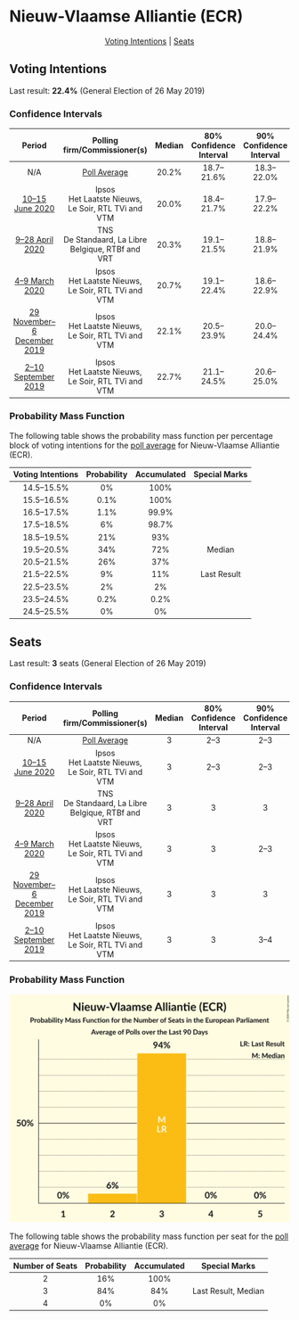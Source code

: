 # Nieuw-Vlaamse Alliantie (ECR)

<p align="center"><a href="#voting-intentions">Voting Intentions</a> | <a href="#seats">Seats</a></p>

## Voting Intentions

Last result: **22.4%** (General Election of 26 May 2019)

### Confidence Intervals

| Period     | Polling firm/Commissioner(s) | Median | 80% Confidence Interval | 90% Confidence Interval | 95% Confidence Interval | 99% Confidence Interval |
|:----------:|:----------------:|:-----------:|:-----------------------:|:-----------------------:|:-----------------------:|:-----------------------:|
| N/A | [Poll Average](average.html) | 20.2% | 18.7–21.6% | 18.3–22.0% | 17.9–22.4% | 17.1–23.2% |
| [10–15 June 2020](2020-06-15-Ipsos.html) | Ipsos <br> Het Laatste Nieuws, Le Soir, RTL TVi and VTM | 20.0% | 18.4–21.7% | 17.9–22.2% | 17.6–22.6% | 16.8–23.5% |
| [9–28 April 2020](2020-04-28-TNS.html) | TNS <br> De Standaard, La Libre Belgique, RTBf and VRT | 20.3% | 19.1–21.5% | 18.8–21.9% | 18.5–22.2% | 18.0–22.8% |
| [4–9 March 2020](2020-03-09-Ipsos.html) | Ipsos <br> Het Laatste Nieuws, Le Soir, RTL TVi and VTM | 20.7% | 19.1–22.4% | 18.6–22.9% | 18.2–23.4% | 17.5–24.2% |
| [29 November–6 December 2019](2019-12-06-Ipsos.html) | Ipsos <br> Het Laatste Nieuws, Le Soir, RTL TVi and VTM | 22.1% | 20.5–23.9% | 20.0–24.4% | 19.6–24.8% | 18.9–25.7% |
| [2–10 September 2019](2019-09-10-Ipsos.html) | Ipsos <br> Het Laatste Nieuws, Le Soir, RTL TVi and VTM | 22.7% | 21.1–24.5% | 20.6–25.0% | 20.2–25.4% | 19.4–26.3% |

### Probability Mass Function

The following table shows the probability mass function per percentage block of voting intentions for the [poll average](average.html) for Nieuw-Vlaamse Alliantie (ECR).

| Voting Intentions | Probability | Accumulated | Special Marks |
|:-----------------:|:-----------:|:-----------:|:-------------:|
| 14.5–15.5% | 0% | 100% |  |
| 15.5–16.5% | 0.1% | 100% |  |
| 16.5–17.5% | 1.1% | 99.9% |  |
| 17.5–18.5% | 6% | 98.7% |  |
| 18.5–19.5% | 21% | 93% |  |
| 19.5–20.5% | 34% | 72% | Median |
| 20.5–21.5% | 26% | 37% |  |
| 21.5–22.5% | 9% | 11% | Last Result |
| 22.5–23.5% | 2% | 2% |  |
| 23.5–24.5% | 0.2% | 0.2% |  |
| 24.5–25.5% | 0% | 0% |  |


## Seats

Last result: **3** seats (General Election of 26 May 2019)

### Confidence Intervals

| Period     | Polling firm/Commissioner(s) | Median | 80% Confidence Interval | 90% Confidence Interval | 95% Confidence Interval | 99% Confidence Interval |
|:----------:|:----------------:|:------:|:-----------------------:|:-----------------------:|:-----------------------:|:-----------------------:|
| N/A | [Poll Average](average.html) | 3 | 2–3 | 2–3 | 2–3 | 2–3 |
| [10–15 June 2020](2020-06-15-Ipsos.html) | Ipsos <br> Het Laatste Nieuws, Le Soir, RTL TVi and VTM | 3 | 2–3 | 2–3 | 2–3 | 2–3 |
| [9–28 April 2020](2020-04-28-TNS.html) | TNS <br> De Standaard, La Libre Belgique, RTBf and VRT | 3 | 3 | 3 | 2–3 | 2–3 |
| [4–9 March 2020](2020-03-09-Ipsos.html) | Ipsos <br> Het Laatste Nieuws, Le Soir, RTL TVi and VTM | 3 | 3 | 2–3 | 2–3 | 2–3 |
| [29 November–6 December 2019](2019-12-06-Ipsos.html) | Ipsos <br> Het Laatste Nieuws, Le Soir, RTL TVi and VTM | 3 | 3 | 3 | 3 | 2–4 |
| [2–10 September 2019](2019-09-10-Ipsos.html) | Ipsos <br> Het Laatste Nieuws, Le Soir, RTL TVi and VTM | 3 | 3 | 3–4 | 3–4 | 3–4 |

### Probability Mass Function

![Graph with seats probability mass function not yet produced](average-seats-pmf-nieuw-vlaamsealliantieecr.png "Seats Probability Mass Function")

The following table shows the probability mass function per seat for the [poll average](average.html) for Nieuw-Vlaamse Alliantie (ECR).

| Number of Seats | Probability | Accumulated | Special Marks |
|:---------------:|:-----------:|:-----------:|:-------------:|
| 2 | 16% | 100% |  |
| 3 | 84% | 84% | Last Result, Median |
| 4 | 0% | 0% |  |


